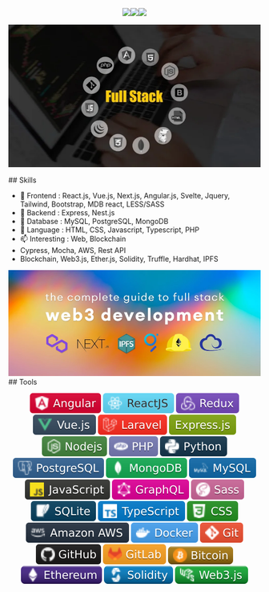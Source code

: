<p align="center"><img src="https://media.giphy.com/media/hvRJCLFzcasrR4ia7z/giphy.gif" width="35"><img src="https://readme-typing-svg.herokuapp.com?center=true&size=28&color=F758D4&background=FFFFFF00&lines=Web+Full-stack+engineer;Blockchain+Web3+engineer" /><img src="https://media.giphy.com/media/hvRJCLFzcasrR4ia7z/giphy.gif" width="35"></p>
<p align="center"><img src="https://github.com/redsky500/redsky500/blob/main/images/fullStack.webp" /></p>
## Skills

- 🌱 Frontend : React.js, Vue.js, Next.js, Angular.js, Svelte, Jquery, Tailwind, Bootstrap, MDB react, LESS/SASS
- 🔭 Backend : Express, Nest.js
- 🧩 Database : MySQL, PostgreSQL, MongoDB
- 💬 Language : HTML, CSS, Javascript, Typescript, PHP
- 📫 Interesting : Web, Blockchain
- Cypress, Mocha, AWS, Rest API
- Blockchain, Web3.js, Ether.js, Solidity, Truffle, Hardhat, IPFS
  
<img src="https://github.com/redsky500/redsky500/blob/main/images/web3.webp" />
## Tools

<p align="center">
  <img src="https://github.com/redsky500/redsky500/blob/main/icons/angular.svg" />
  <img src="https://github.com/redsky500/redsky500/blob/main/icons/react.svg" />
  <img src="https://github.com/redsky500/redsky500/blob/main/icons/redux.svg" />
  <img src="https://github.com/redsky500/redsky500/blob/main/icons/vue.svg" />
  
  <img src="https://github.com/redsky500/redsky500/blob/main/icons/laravel.svg" />
  <img src="https://github.com/redsky500/redsky500/blob/main/icons/express.svg" />
  <img src="https://github.com/redsky500/redsky500/blob/main/icons/nodejs.svg" />
  
  <img src="https://github.com/redsky500/redsky500/blob/main/icons/php.svg" />
  <img src="https://github.com/redsky500/redsky500/blob/main/icons/python.svg" />
  
  <img src="https://github.com/redsky500/redsky500/blob/main/icons/postgresql.svg" />
  <img src="https://github.com/redsky500/redsky500/blob/main/icons/mongodb.svg" />
  <img src="https://github.com/redsky500/redsky500/blob/main/icons/mysqlsvg.svg" />
  
  <img src="https://github.com/redsky500/redsky500/blob/main/icons/javascript.svg" />
  <img src="https://github.com/redsky500/redsky500/blob/main/icons/graphql.svg" />
  <img src="https://github.com/redsky500/redsky500/blob/main/icons/sass.svg" />
  <img src="https://github.com/redsky500/redsky500/blob/main/icons/sqlite.svg" />
  <img src="https://github.com/redsky500/redsky500/blob/main/icons/typescript.svg" />
  <img src="https://github.com/redsky500/redsky500/blob/main/icons/css.svg" />
  <img src="https://github.com/redsky500/redsky500/blob/main/icons/aws.svg" />
  <img src="https://github.com/redsky500/redsky500/blob/main/icons/docker.svg" />
  <img src="https://github.com/redsky500/redsky500/blob/main/icons/git.svg" />
  <img src="https://github.com/redsky500/redsky500/blob/main/icons/github.svg" />
  <img src="https://github.com/redsky500/redsky500/blob/main/icons/gitlabsvg.svg" />
  
  <img src="https://github.com/redsky500/redsky500/blob/main/icons/bitcoin.svg" />
  <img src="https://github.com/redsky500/redsky500/blob/main/icons/ethereum.svg" />
  <img src="https://github.com/redsky500/redsky500/blob/main/icons/solidity.svg" />
  <img src="https://github.com/redsky500/redsky500/blob/main/icons/web3.svg" />
</p>
  
<!--
**redsky500/redsky500** is a ✨ _special_ ✨ repository because its `README.md` (this file) appears on your GitHub profile.

Here are some ideas to get you started:

- 🔭 I’m currently working on ...
- 🌱 I’m currently learning ...
- 👯 I’m looking to collaborate on ...
- 🤔 I’m looking for help with ...
- 💬 Ask me about ...
- 📫 How to reach me: ...
- 😄 Pronouns: ...
- ⚡ Fun fact: ...
-->
